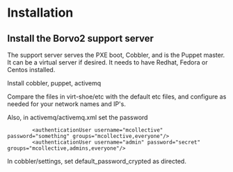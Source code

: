 # Installation

## Install the Borvo2 support server

The support server serves the PXE boot, Cobbler, and is the Puppet master. It can be a virtual server if desired. It needs to have Redhat, Fedora or Centos installed.

Install cobbler, puppet, activemq

Compare the files in virt-shoe/etc with the default etc files, and configure as needed for your network names and IP's.

Also, in activemq/activemq.xml set the password
```
        <authenticationUser username="mcollective" password="something" groups="mcollective,everyone"/>
        <authenticationUser username="admin" password="secret" groups="mcollective,admins,everyone"/>
```

In cobbler/settings, set default_password_crypted as directed.
